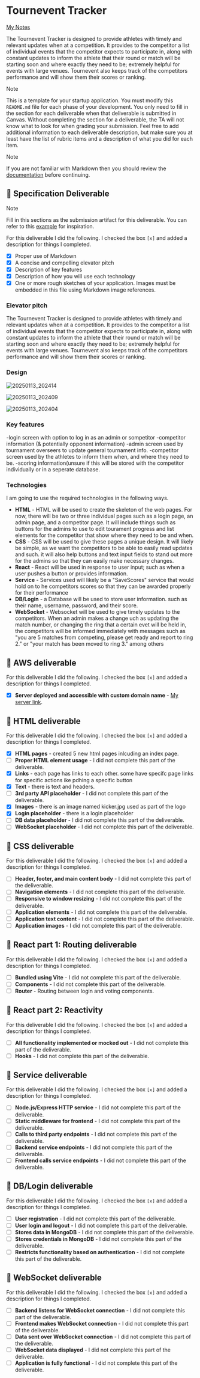 # Tournevent Tracker

[My Notes](notes.md)

The Tournevent Tracker is designed to provide athletes with timely and relevant updates when at a competition. It provides to the competitor a list of individual events that the competitor expects to participate in, along with constant updates to inform the athlete that their round or match will be starting soon and where exactly they need to be; extremely helpful for events with large venues. Tournevent also keeps track of the competitors performance and will show them their scores or ranking.


> [!NOTE]
>  This is a template for your startup application. You must modify this `README.md` file for each phase of your development. You only need to fill in the section for each deliverable when that deliverable is submitted in Canvas. Without completing the section for a deliverable, the TA will not know what to look for when grading your submission. Feel free to add additional information to each deliverable description, but make sure you at least have the list of rubric items and a description of what you did for each item.

> [!NOTE]
>  If you are not familiar with Markdown then you should review the [documentation](https://docs.github.com/en/get-started/writing-on-github/getting-started-with-writing-and-formatting-on-github/basic-writing-and-formatting-syntax) before continuing.

## 🚀 Specification Deliverable

> [!NOTE]
>  Fill in this sections as the submission artifact for this deliverable. You can refer to this [example](https://github.com/webprogramming260/startup-example/blob/main/README.md) for inspiration.

For this deliverable I did the following. I checked the box `[x]` and added a description for things I completed.

- [x] Proper use of Markdown
- [x] A concise and compelling elevator pitch
- [x] Description of key features
- [x] Description of how you will use each technology
- [x] One or more rough sketches of your application. Images must be embedded in this file using Markdown image references.

### Elevator pitch

The Tournevent Tracker is designed to provide athletes with timely and relevant updates when at a competition. It provides to the competitor a list of individual events that the competitor expects to participate in, along with constant updates to inform the athlete that their round or match will be starting soon and where exactly they need to be; extremely helpful for events with large venues. Tournevent also keeps track of the competitors performance and will show them their scores or ranking.

### Design

![20250113_202414](https://github.com/user-attachments/assets/9684a88d-c867-4992-99df-21a16de82bdb)

![20250113_202409](https://github.com/user-attachments/assets/17b57e7f-140f-4c91-9030-fc5b81629eac)

![20250113_202404](https://github.com/user-attachments/assets/5ad0ddc5-9766-4601-91ca-e0b4a1dc3c69)

### Key features

-login screen with option to log in as an admin or sompetitor
-competitor information (& potentially opponent information)
-admin screen used by tournament overseers to update general tournament info.
-competitor screen used by the athletes to inform them when, and where they need to be.
-scoring information(unsure if this will be stored with the competitor individually or in a seperate database.

### Technologies

I am going to use the required technologies in the following ways.

- **HTML** - HTML will be used to create the skeleton of the web pages. For now, there will be two or three individual pages such as a login page, an admin page, and a competitor page. It will include things such as buttons for the admins to use to edit tourament progress and list elements for the competitor that show where they need to be and when.
- **CSS** - CSS will be used to give these pages a unique design. It will likely be simple, as we want the competitors to be able to easily read updates and such. it will also help buttons and text input fields to stand out more for the admins so that they can easily make necessary changes.
- **React** - React will be used in response to user input; such as when a user pushes a button or provides information.
- **Service** - Services used will likely be a "SaveScores" service that would hold on to he competitors scores so that they can be awarded properly for their performance
- **DB/Login** - a Database will be used to store user information. such as their name, username, password, and their score.
- **WebSocket** - Websocket will be used to give timely updates to the competitors. When an admin makes a change uch as updating the match number, or changing the ring that a certain evet will be held in, the competitors will be informed immediately with messages such as "you are 5 matches from competing, please get ready and report to ring 2." or "your match has been moved to ring 3." among others

## 🚀 AWS deliverable

For this deliverable I did the following. I checked the box `[x]` and added a description for things I completed.

- [x] **Server deployed and accessible with custom domain name** - [My server link](https://startup.timkaboti.com/).

## 🚀 HTML deliverable

For this deliverable I did the following. I checked the box `[x]` and added a description for things I completed.

- [x] **HTML pages** - created 5 new html pages inlcuding an index page.
- [ ] **Proper HTML element usage** - I did not complete this part of the deliverable.
- [x] **Links** - each page has links to each other. some have specifc page links for specific actions ike pdhing a specific button
- [x] **Text** - there is text and headers.
- [ ] **3rd party API placeholder** - I did not complete this part of the deliverable.
- [x] **Images** - there is an image named kicker.jpg used as part of the logo
- [x] **Login placeholder** - there is a login placeholder
- [ ] **DB data placeholder** - I did not complete this part of the deliverable.
- [ ] **WebSocket placeholder** - I did not complete this part of the deliverable.

## 🚀 CSS deliverable

For this deliverable I did the following. I checked the box `[x]` and added a description for things I completed.

- [ ] **Header, footer, and main content body** - I did not complete this part of the deliverable.
- [ ] **Navigation elements** - I did not complete this part of the deliverable.
- [ ] **Responsive to window resizing** - I did not complete this part of the deliverable.
- [ ] **Application elements** - I did not complete this part of the deliverable.
- [ ] **Application text content** - I did not complete this part of the deliverable.
- [ ] **Application images** - I did not complete this part of the deliverable.

## 🚀 React part 1: Routing deliverable

For this deliverable I did the following. I checked the box `[x]` and added a description for things I completed.

- [ ] **Bundled using Vite** - I did not complete this part of the deliverable.
- [ ] **Components** - I did not complete this part of the deliverable.
- [ ] **Router** - Routing between login and voting components.

## 🚀 React part 2: Reactivity

For this deliverable I did the following. I checked the box `[x]` and added a description for things I completed.

- [ ] **All functionality implemented or mocked out** - I did not complete this part of the deliverable.
- [ ] **Hooks** - I did not complete this part of the deliverable.

## 🚀 Service deliverable

For this deliverable I did the following. I checked the box `[x]` and added a description for things I completed.

- [ ] **Node.js/Express HTTP service** - I did not complete this part of the deliverable.
- [ ] **Static middleware for frontend** - I did not complete this part of the deliverable.
- [ ] **Calls to third party endpoints** - I did not complete this part of the deliverable.
- [ ] **Backend service endpoints** - I did not complete this part of the deliverable.
- [ ] **Frontend calls service endpoints** - I did not complete this part of the deliverable.

## 🚀 DB/Login deliverable

For this deliverable I did the following. I checked the box `[x]` and added a description for things I completed.

- [ ] **User registration** - I did not complete this part of the deliverable.
- [ ] **User login and logout** - I did not complete this part of the deliverable.
- [ ] **Stores data in MongoDB** - I did not complete this part of the deliverable.
- [ ] **Stores credentials in MongoDB** - I did not complete this part of the deliverable.
- [ ] **Restricts functionality based on authentication** - I did not complete this part of the deliverable.

## 🚀 WebSocket deliverable

For this deliverable I did the following. I checked the box `[x]` and added a description for things I completed.

- [ ] **Backend listens for WebSocket connection** - I did not complete this part of the deliverable.
- [ ] **Frontend makes WebSocket connection** - I did not complete this part of the deliverable.
- [ ] **Data sent over WebSocket connection** - I did not complete this part of the deliverable.
- [ ] **WebSocket data displayed** - I did not complete this part of the deliverable.
- [ ] **Application is fully functional** - I did not complete this part of the deliverable.
